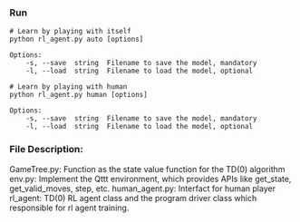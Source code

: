 ### Run

```shell
# Learn by playing with itself
python rl_agent.py auto [options]

Options:
	-s, --save	string	Filename to save the model, mandatory
	-l, --load	string	Filename to load the model, optional
	
# Learn by playing with human
python rl_agent.py human [options]

Options:
	-s, --save	string	Filename to save the model, mandatory
	-l, --load	string	Filename to load the model, optional
```

### File Description:

GameTree.py: Function as the state value function for the TD(0) algorithm
env.py: Implement the Qttt environment, which provides APIs like get_state, get_valid_moves, step, etc.
human_agent.py: Interfact for human player
rl_agent: TD(0) RL agent class and the program driver class which responsible for rl agent training.
